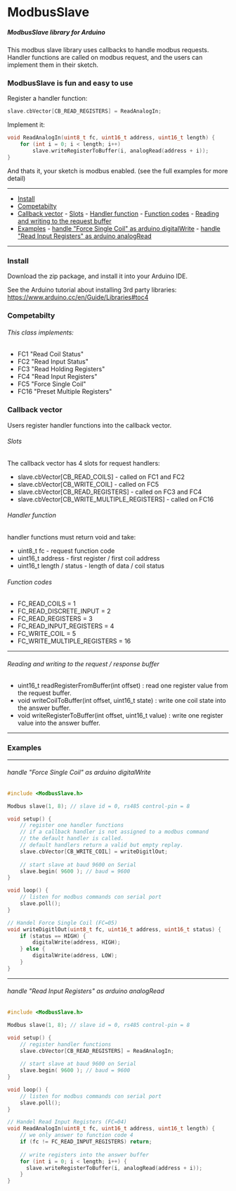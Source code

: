 # ModbusSlave

##### ModbusSlave library for Arduino

This modbus slave library uses callbacks to handle modbus requests.
Handler functions are called on modbus request, and the users can implement them in their sketch.

### ModbusSlave is fun and easy to use
Register a handler function:
```c
slave.cbVector[CB_READ_REGISTERS] = ReadAnalogIn;
```
Implement it:
```c
void ReadAnalogIn(uint8_t fc, uint16_t address, uint16_t length) {
    for (int i = 0; i < length; i++)
        slave.writeRegisterToBuffer(i, analogRead(address + i));
}
```
And thats it, your sketch is modbus enabled. (see the full examples for more detail)

----

- [Install](#install)
- [Competabilty](#competabilty)
- [Callback vector](#callback-vector)
      - [Slots](#slots)
      - [Handler function](#handler-function)
      - [Function codes](#function-codes)
      - [Reading and writing to the request buffer](#reading-and-writing-to-the-request-buffer)
- [Examples](#examples)
      - [handle "Force Single Coil" as arduino digitalWrite](#handle-force-single-coil-as-arduino-digitalwrite)
      - [handle "Read Input Registers" as arduino analogRead](#handle-read-input-registers-as-arduino-analogread)

----

### Install

Download the zip package, and install it into your Arduino IDE.

See the Arduino tutorial about installing 3rd party libraries: https://www.arduino.cc/en/Guide/Libraries#toc4

### Competabilty

###### This class implements:

* FC1 "Read Coil Status"
* FC2 "Read Input Status"
* FC3 "Read Holding Registers"
* FC4 "Read Input Registers"
* FC5 "Force Single Coil"
* FC16 "Preset Multiple Registers"

### Callback vector

Users register handler functions into the callback vector.

###### Slots

The callback vector has 4 slots for request handlers:

* slave.cbVector[CB_READ_COILS] - called on FC1 and FC2
* slave.cbVector[CB_WRITE_COIL] - called on FC5
* slave.cbVector[CB_READ_REGISTERS] - called on FC3 and FC4
* slave.cbVector[CB_WRITE_MULTIPLE_REGISTERS] - called on FC16

###### Handler function

handler functions must return void and take:
* uint8_t  fc - request function code
* uint16_t address - first register / first coil address
* uint16_t length / status - length of data / coil status

###### Function codes

* FC_READ_COILS = 1
* FC_READ_DISCRETE_INPUT = 2
* FC_READ_REGISTERS = 3
* FC_READ_INPUT_REGISTERS = 4
* FC_WRITE_COIL = 5
* FC_WRITE_MULTIPLE_REGISTERS = 16

----

###### Reading and writing to the request / response buffer

* uint16_t readRegisterFromBuffer(int offset) : read one register value from the request buffer.
* void writeCoilToBuffer(int offset, uint16_t state) : write one coil state into the answer buffer.
* void writeRegisterToBuffer(int offset, uint16_t value) : write one register value into the answer buffer.

----

### Examples

----
###### handle "Force Single Coil" as arduino digitalWrite
```c
#include <ModbusSlave.h>

Modbus slave(1, 8); // slave id = 0, rs485 control-pin = 8

void setup() {
    // register one handler functions
    // if a callback handler is not assigned to a modbus command 
    // the default handler is called. 
    // default handlers return a valid but empty replay.
    slave.cbVector[CB_WRITE_COIL] = writeDigitlOut;
    
    // start slave at baud 9600 on Serial
    slave.begin( 9600 ); // baud = 9600
}

void loop() {
    // listen for modbus commands con serial port
    slave.poll();
}

// Handel Force Single Coil (FC=05)
void writeDigitlOut(uint8_t fc, uint16_t address, uint16_t status) {
    if (status == HIGH) {
        digitalWrite(address, HIGH);
    } else {
        digitalWrite(address, LOW);
    }
}

```

----
###### handle "Read Input Registers" as arduino analogRead
```c
#include <ModbusSlave.h>

Modbus slave(1, 8); // slave id = 0, rs485 control-pin = 8

void setup() {
    // register handler functions
    slave.cbVector[CB_READ_REGISTERS] = ReadAnalogIn;
    
    // start slave at baud 9600 on Serial
    slave.begin( 9600 ); // baud = 9600
}

void loop() {
    // listen for modbus commands con serial port
    slave.poll();
}

// Handel Read Input Registers (FC=04)
void ReadAnalogIn(uint8_t fc, uint16_t address, uint16_t length) {
    // we only answer to function code 4
    if (fc != FC_READ_INPUT_REGISTERS) return;
    
    // write registers into the answer buffer
    for (int i = 0; i < length; i++) {
      slave.writeRegisterToBuffer(i, analogRead(address + i));
    }
}

```


